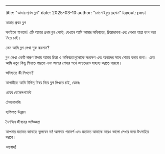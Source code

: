 ---

title: "আমার প্রথম ব্লগ" date: 2025-03-10 author: "মো:সাইফুর রহমান" layout: post

আমার প্রথম ব্লগ

সবাইকে স্বাগতম! এটি আমার প্রথম ব্লগ পোস্ট, যেখানে আমি আমার অভিজ্ঞতা, চিন্তাভাবনা এবং শেখার যাত্রা ভাগ করে নিতে চাই।

কেন আমি ব্লগ লেখা শুরু করলাম?

ব্লগ লেখা একটি দারুণ উপায় আমার চিন্তা ও অভিজ্ঞতাগুলোকে সংরক্ষণ এবং অন্যদের সাথে শেয়ার করার জন্য। এতে আমি নতুন কিছু শিখতে পারবো এবং আমার শেখার পথে অন্যদেরও সাহায্য করতে পারবো।

ভবিষ্যতে কী লিখবো?

আগামীতে আমি বিভিন্ন বিষয় নিয়ে ব্লগ লিখতে চাই, যেমন:

ওয়েব ডেভেলপমেন্ট

টেকনোলজি

ব্যক্তিগত উন্নয়ন

দৈনন্দিন জীবনের অভিজ্ঞতা


আপনার মতামত জানাতে ভুলবেন না! আপনার পরামর্শ এবং মতামত আমাকে আরও ভালো লেখার জন্য উৎসাহিত করবে।

ধন্যবাদ!